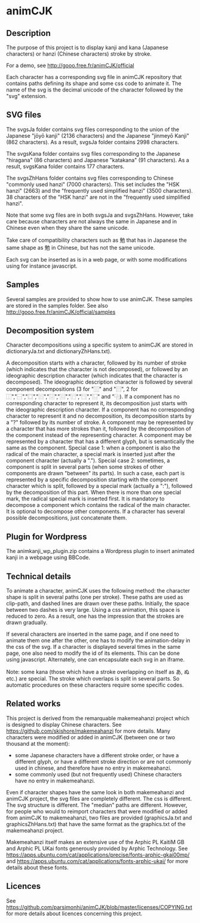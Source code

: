 # animCJK

## Description

The purpose of this project is to display kanji and kana (Japanese characters) or hanzi (Chinese characters) stroke by stroke.

For a demo, see http://gooo.free.fr/animCJK/official

Each character has a corresponding svg file in animCJK repository that contains paths defining its shape and some css code to animate it. The name of the svg is the decimal unicode of the character followed by the "svg" extension.

## SVG files

The svgsJa folder contains svg files corresponding to the union of the Japanese "jōyō kanji" (2136 characters) and the Japanese "jinmeyō Kanji" (862 characters). As a result, svgsJa folder contains 2998 characters.

The svgsKana folder contains svg files corresponding to the Japanese "hiragana" (86 characters) and Japanese "katakana" (91 characters). As a result, svgsKana folder contains 177 characters.

The svgsZhHans folder contains svg files corresponding to Chinese "commonly used hanzi" (7000 characters). This set includes the "HSK hanzi" (2663) and the "frequently used simplified hanzi" (3500 characters). 38 characters of the "HSK hanzi" are not in the "frequently used simplified hanzi".

Note that some svg files are in both svgsJa and svgsZhHans. However, take care because characters are not always the same in Japanese and in Chinese even when they share the same unicode.

Take care of compatibility characters such as 勉 that has in Japanese the same shape as 勉 in Chinese, but has not the same unicode.

Each svg can be inserted as is in a web page, or with some modifications using for instance javascript.

## Samples

Several samples are provided to show how to use animCJK.
These samples are stored in the samples folder.
See also http://gooo.free.fr/animCJK/official/samples

## Decomposition system

Character decompositions using a specific system to animCJK are stored in dictionaryJa.txt and dictionaryZhHans.txt).

A decomposition starts with a character, followed by its number of stroke (which indicates that the character is not decomposed), or followed by an ideographic description character (which indicates that the character is decomposed).
The ideographic description character is followed by several component decompositions (3 for "⿲" and "⿳", 2 for ⿰","⿱","⿴","⿵","⿶","⿷","⿸","⿹","⿺" and "⿻).
If a component has no corresponding character to represent it, its decomposition just starts with the ideographic description character.
If a component has no corresponding character to represent it and no decomposition, its decomposition starts by a "?" followed by its number of stroke.
A component may be represented by a character that has more strokes than it, followed by the decomposition of the component instead of the representing character.
A component may be represented by a character that has a different glyph, but is semantically the same as the component.
Special case 1: when a component is also the radical of the main character, a special mark is inserted just after the component character (actually a ".").
Special case 2: sometimes, a component is split in several parts (when some strokes of other components are drawn "between" its parts). In such a case, each part is represented by a specific decomposition starting with the component character which is split, followed by a special mark (actually a ":"), followed by the decomposition of this part.
When there is more than one special mark, the radical special mark is inserted first.
It is mandatory to decompose a component which contains the radical of the main character. It is optional to decompose other components.
If a character has several possible decompositions, just concatenate them.

## Plugin for Wordpress

The animkanji_wp_plugin.zip contains a Wordpress plugin to insert animated kanji in a webpage using BBCode.

## Technical details

To animate a character, animCJK uses the following method: the character shape is split in several paths (one per stroke). These paths are used as clip-path, and dashed lines are drawn over these paths. Initially, the space between two dashes is very large. Using a css animation, this space is reduced to zero. As a result, one has the impression that the strokes are drawn gradually.

If several characters are inserted in the same page, and if one need to animate them one after the other, one has to modify the animation-delay in the css of the svg. If a character is displayed several times in the same page, one also need to modify the id of its elements. This can be done using javascript. Alternately, one can encapsulate each svg in an iframe.

Note: some kana (those which have a stroke overlapping on itself as あ, ぬ etc.) are special. The stroke which overlaps is split in several parts. So automatic procedures on these characters require some specific codes.
## Related works

This project is derived from the remarquable makemeahanzi project which is designed to display Chinese characters. See https://github.com/skishore/makemeahanzi for more details. Many characters were modified or added in animCJK (between one or two thousand at the moment):
- some Japanese characters have a different stroke order, or have a different glyph, or have a different stroke direction or are not commonly used in chinese, and therefore have no entry in makemeahanzi.
- some commonly used (but not frequently used) Chinese characters have no entry in makemeahanzi. 

Even if character shapes have the same look in both makemeahanzi and animCJK project, the svg files are completely different. The css is different. The svg structure is different. The "median" paths are different. However, for people who would to reimport characters that were modified or added from animCJK to makemeahanzi, two files are provided (graphicsJa.txt and graphicsZhHans.txt) that have the same format as the graphics.txt of the makemeahanzi project.

Makemeahanzi itself makes an extensive use of the Arphic PL KaitiM GB and Arphic PL UKai fonts generously provided by Arphic Technology. See https://apps.ubuntu.com/cat/applications/precise/fonts-arphic-gkai00mp/ and https://apps.ubuntu.com/cat/applications/fonts-arphic-ukai/ for more details about these fonts.

## Licences

See https://github.com/parsimonhi/animCJK/blob/master/licenses/COPYING.txt for more details about licences concerning this project.
